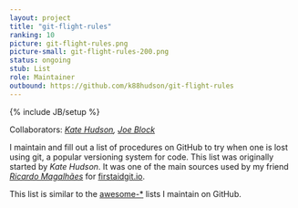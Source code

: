 ```yaml
---
layout: project
title: "git-flight-rules"
ranking: 10
picture: git-flight-rules.png
picture-small: git-flight-rules-200.png
status: ongoing
stub: List
role: Maintainer
outbound: https://github.com/k88hudson/git-flight-rules
---
```

{% include JB/setup %}

Collaborators: _[Kate Hudson](https://github.com/k88hudson), [Joe Block](https://github.com/unixorn)_

I maintain and fill out a list of procedures on GitHub to try when one is lost using git, a popular versioning system for code. This list was originally started by _Kate Hudson_. It was one of the main sources used by my friend _[Ricardo Magalhães](http://firstaidgit.io)_ for [firstaidgit.io](http://firstaidgit.io/).

This list is similar to the [awesome-*](../awesome) lists I maintain on GitHub.
